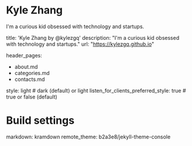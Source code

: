 # Kyle Zhang

I'm a curious kid obsessed with technology and startups.


title: 'Kyle Zhang by @kylezgq'
description: "I'm a curious kid obsessed with technology and startups."
url: "https://kylezgq.github.io"

header_pages:
  - about.md
  - categories.md
  - contacts.md

style: light # dark (default) or light
listen_for_clients_preferred_style: true # true or false (default)



# Build settings
markdown: kramdown
remote_theme: b2a3e8/jekyll-theme-console
